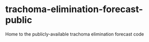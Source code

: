 # trachoma-elimination-forecast-public
Home to the publicly-available trachoma elimination forecast code
